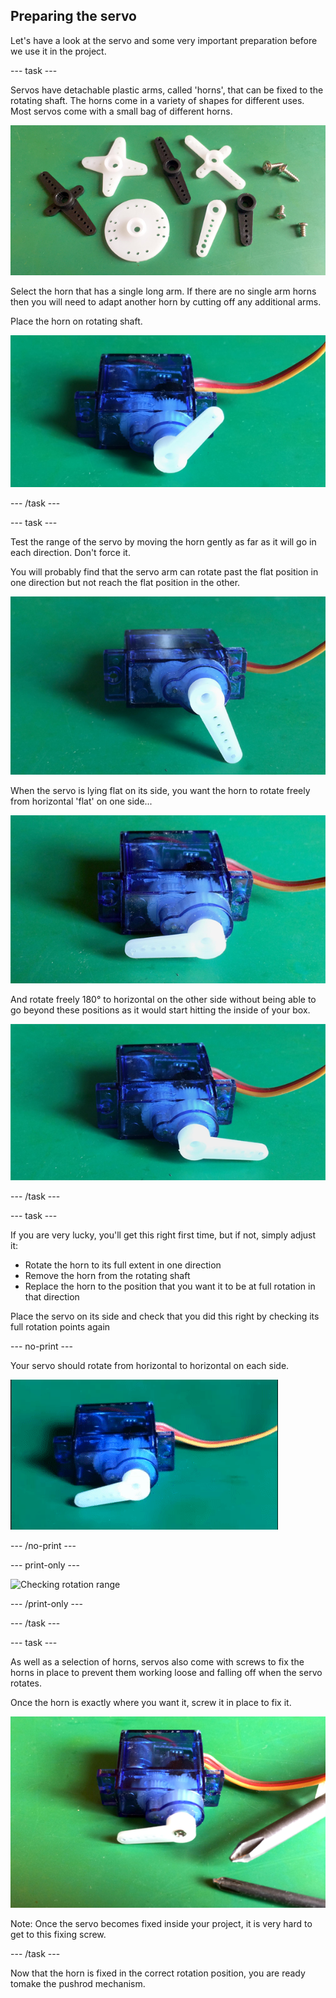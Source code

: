 ## Preparing the servo

Let's have a look at the servo and some very important preparation before we use it in the project.

--- task ---

Servos have detachable plastic arms, called 'horns', that can be fixed to the rotating shaft. The horns come in a variety of shapes for different uses. Most servos come with a small bag of different horns.

![Bag of horns](images/prepareServo_horns.png)

Select the horn that has a single long arm. If there are no single arm horns then you will need to adapt another horn by cutting off any additional arms.

Place the horn on rotating shaft.

![Servo with horn](images/prepareServo_servoAndHorn.png)

--- /task ---

--- task ---

Test the range of the servo by moving the horn gently as far as it will go in each direction. Don't force it.

You will probably find that the servo arm can rotate past the flat position in one direction but not reach the flat position in the other.

![Horn rotation beyond flat position](images/prepareServo_hornRotationBeyondFlat.png)

When the servo is lying flat on its side, you want the horn to rotate freely from horizontal 'flat' on one side...

![Horn rotation range](images/prepareServo_hornFlat1.png)

And rotate freely 180° to horizontal on the other side without being able to go beyond these positions as it would start hitting the inside of your box.

![Horn rotation range](images/prepareServo_hornFlat2.png)

--- /task ---

--- task ---

If you are very lucky, you'll get this right first time, but if not, simply adjust it:

+ Rotate the horn to its full extent in one direction
+ Remove the horn from the rotating shaft
+ Replace the horn to the position that you want it to be at full rotation in that direction

Place the servo on its side and check that you did this right by checking its full rotation points again

--- no-print ---

Your servo should rotate from horizontal to horizontal on each side.

![Checking rotation range](images/prepareServo_CheckHornRotationRange.gif)

--- /no-print ---

--- print-only ---

![Checking rotation range](images/prepareServo_CheckHornRotationRange.png)

--- /print-only ---

--- /task ---

--- task ---

As well as a selection of horns, servos also come with screws to fix the horns in place to prevent them working loose and falling off when the servo rotates.

Once the horn is exactly where you want it, screw it in place to fix it.

![Horn rotation range](images/prepareServo_screwFixing.png)

Note: Once the servo becomes fixed inside your project, it is very hard to get to this fixing screw.

--- /task ---

Now that the horn is fixed in the correct rotation position, you are ready tomake the pushrod mechanism.